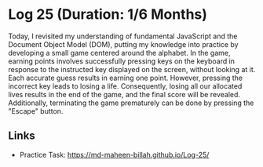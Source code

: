 # Log 25 (Duration: 1/6 Months)
Today, I revisited my understanding of fundamental JavaScript and the Document Object Model (DOM), putting my knowledge into practice by developing a small game centered around the alphabet. In the game, earning points involves successfully pressing keys on the keyboard in response to the instructed key displayed on the screen, without looking at it. Each accurate guess results in earning one point. However, pressing the incorrect key leads to losing a life. Consequently, losing all our allocated lives results in the end of the game, and the final score will be revealed. Additionally, terminating the game prematurely can be done by pressing the "Escape" button.

## Links

 - Practice Task: https://md-maheen-billah.github.io/Log-25/
